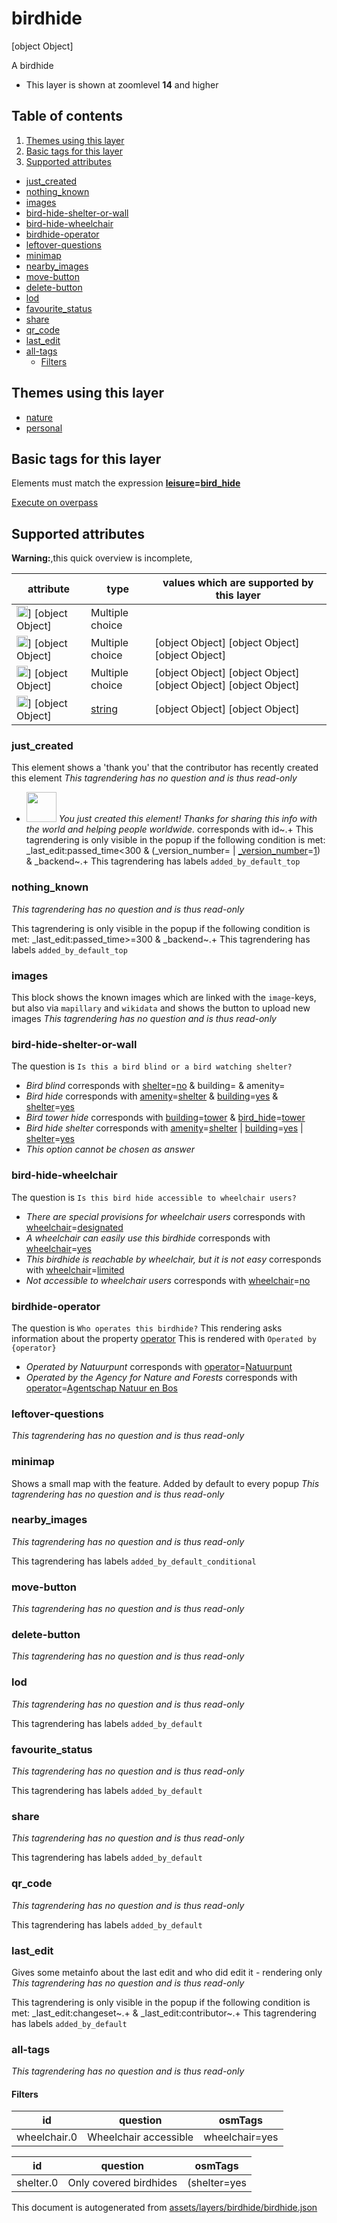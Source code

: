[//]: # (WARNING: this file is automatically generated. Please find the sources at the bottom and edit those sources)

# birdhide


[object Object]

A birdhide




 - This layer is shown at zoomlevel **14** and higher
## Table of contents

1. [Themes using this layer](#themes-using-this-layer)
2. [Basic tags for this layer](#basic-tags-for-this-layer)
3. [Supported attributes](#supported-attributes)
  - [just_created](#just_created)
  - [nothing_known](#nothing_known)
  - [images](#images)
  - [bird-hide-shelter-or-wall](#bird-hide-shelter-or-wall)
  - [bird-hide-wheelchair](#bird-hide-wheelchair)
  - [birdhide-operator](#birdhide-operator)
  - [leftover-questions](#leftover-questions)
  - [minimap](#minimap)
  - [nearby_images](#nearby_images)
  - [move-button](#move-button)
  - [delete-button](#delete-button)
  - [lod](#lod)
  - [favourite_status](#favourite_status)
  - [share](#share)
  - [qr_code](#qr_code)
  - [last_edit](#last_edit)
  - [all-tags](#all-tags)
    + [Filters](#filters)

## Themes using this layer

 - [nature](https://mapcomplete.org/nature)
 - [personal](https://mapcomplete.org/personal)

## Basic tags for this layer

Elements must match the expression **<a href='https://wiki.openstreetmap.org/wiki/Key:leisure' target='_blank'>leisure</a>=<a href='https://wiki.openstreetmap.org/wiki/Tag:leisure%3Dbird_hide' target='_blank'>bird_hide</a>**

[Execute on overpass](http://overpass-turbo.eu/?Q=%5Bout%3Ajson%5D%5Btimeout%3A90%5D%3B%28%20%20%20%20nwr%5B%22leisure%22%3D%22bird_hide%22%5D%28%7B%7Bbbox%7D%7D%29%3B%0A%29%3Bout%20body%3B%3E%3Bout%20skel%20qt%3B)

## Supported attributes

**Warning:**,this quick overview is incomplete,

| attribute | type | values which are supported by this layer |
-----|-----|----- |
| <a target="_blank" href='https://taginfo.openstreetmap.org/keys/id#values'><img src='https://mapcomplete.org/assets/svg/statistics.svg' height='18px'></a>] [object Object] | Multiple choice |  |
| <a target="_blank" href='https://taginfo.openstreetmap.org/keys/building#values'><img src='https://mapcomplete.org/assets/svg/statistics.svg' height='18px'></a>] [object Object] | Multiple choice | [object Object] [object Object] [object Object] |
| <a target="_blank" href='https://taginfo.openstreetmap.org/keys/wheelchair#values'><img src='https://mapcomplete.org/assets/svg/statistics.svg' height='18px'></a>] [object Object] | Multiple choice | [object Object] [object Object] [object Object] [object Object] |
| <a target="_blank" href='https://taginfo.openstreetmap.org/keys/operator#values'><img src='https://mapcomplete.org/assets/svg/statistics.svg' height='18px'></a>] [object Object] | [string](../SpecialInputElements.md#string) | [object Object] [object Object] |




### just_created
This element shows a 'thank you' that the contributor has recently created this element
_This tagrendering has no question and is thus read-only_

 - <img src='https://raw.githubusercontent.com/pietervdvn/MapComplete/develop/./assets/svg/party.svg' style='width: 3rem; height: 3rem'> *You just created this element! Thanks for sharing this info with the world and helping people worldwide.* corresponds with id~.+
This tagrendering is only visible in the popup if the following condition is met: _last_edit:passed_time<300 & (_version_number= | <a href='https://wiki.openstreetmap.org/wiki/Key:_version_number' target='_blank'>_version_number</a>=<a href='https://wiki.openstreetmap.org/wiki/Tag:_version_number%3D1' target='_blank'>1</a>) & _backend~.+
This tagrendering has labels 
`added_by_default_top`

### nothing_known

_This tagrendering has no question and is thus read-only_


This tagrendering is only visible in the popup if the following condition is met: _last_edit:passed_time>=300 & _backend~.+
This tagrendering has labels 
`added_by_default_top`

### images
This block shows the known images which are linked with the `image`-keys, but also via `mapillary` and `wikidata` and shows the button to upload new images
_This tagrendering has no question and is thus read-only_





### bird-hide-shelter-or-wall

The question is `Is this a bird blind or a bird watching shelter?`

 -  *Bird blind* corresponds with <a href='https://wiki.openstreetmap.org/wiki/Key:shelter' target='_blank'>shelter</a>=<a href='https://wiki.openstreetmap.org/wiki/Tag:shelter%3Dno' target='_blank'>no</a> & building= & amenity=
 -  *Bird hide* corresponds with <a href='https://wiki.openstreetmap.org/wiki/Key:amenity' target='_blank'>amenity</a>=<a href='https://wiki.openstreetmap.org/wiki/Tag:amenity%3Dshelter' target='_blank'>shelter</a> & <a href='https://wiki.openstreetmap.org/wiki/Key:building' target='_blank'>building</a>=<a href='https://wiki.openstreetmap.org/wiki/Tag:building%3Dyes' target='_blank'>yes</a> & <a href='https://wiki.openstreetmap.org/wiki/Key:shelter' target='_blank'>shelter</a>=<a href='https://wiki.openstreetmap.org/wiki/Tag:shelter%3Dyes' target='_blank'>yes</a>
 -  *Bird tower hide* corresponds with <a href='https://wiki.openstreetmap.org/wiki/Key:building' target='_blank'>building</a>=<a href='https://wiki.openstreetmap.org/wiki/Tag:building%3Dtower' target='_blank'>tower</a> & <a href='https://wiki.openstreetmap.org/wiki/Key:bird_hide' target='_blank'>bird_hide</a>=<a href='https://wiki.openstreetmap.org/wiki/Tag:bird_hide%3Dtower' target='_blank'>tower</a>
 -  *Bird hide shelter* corresponds with <a href='https://wiki.openstreetmap.org/wiki/Key:amenity' target='_blank'>amenity</a>=<a href='https://wiki.openstreetmap.org/wiki/Tag:amenity%3Dshelter' target='_blank'>shelter</a> | <a href='https://wiki.openstreetmap.org/wiki/Key:building' target='_blank'>building</a>=<a href='https://wiki.openstreetmap.org/wiki/Tag:building%3Dyes' target='_blank'>yes</a> | <a href='https://wiki.openstreetmap.org/wiki/Key:shelter' target='_blank'>shelter</a>=<a href='https://wiki.openstreetmap.org/wiki/Tag:shelter%3Dyes' target='_blank'>yes</a>
 - _This option cannot be chosen as answer_



### bird-hide-wheelchair

The question is `Is this bird hide accessible to wheelchair users?`

 -  *There are special provisions for wheelchair users* corresponds with <a href='https://wiki.openstreetmap.org/wiki/Key:wheelchair' target='_blank'>wheelchair</a>=<a href='https://wiki.openstreetmap.org/wiki/Tag:wheelchair%3Ddesignated' target='_blank'>designated</a>
 -  *A wheelchair can easily use this birdhide* corresponds with <a href='https://wiki.openstreetmap.org/wiki/Key:wheelchair' target='_blank'>wheelchair</a>=<a href='https://wiki.openstreetmap.org/wiki/Tag:wheelchair%3Dyes' target='_blank'>yes</a>
 -  *This birdhide is reachable by wheelchair, but it is not easy* corresponds with <a href='https://wiki.openstreetmap.org/wiki/Key:wheelchair' target='_blank'>wheelchair</a>=<a href='https://wiki.openstreetmap.org/wiki/Tag:wheelchair%3Dlimited' target='_blank'>limited</a>
 -  *Not accessible to wheelchair users* corresponds with <a href='https://wiki.openstreetmap.org/wiki/Key:wheelchair' target='_blank'>wheelchair</a>=<a href='https://wiki.openstreetmap.org/wiki/Tag:wheelchair%3Dno' target='_blank'>no</a>



### birdhide-operator

The question is `Who operates this birdhide?`
This rendering asks information about the property 
[operator](https://wiki.openstreetmap.org/wiki/Key:operator)
This is rendered with `Operated by {operator}`
 -  *Operated by Natuurpunt* corresponds with <a href='https://wiki.openstreetmap.org/wiki/Key:operator' target='_blank'>operator</a>=<a href='https://wiki.openstreetmap.org/wiki/Tag:operator%3DNatuurpunt' target='_blank'>Natuurpunt</a>
 -  *Operated by the Agency for Nature and Forests* corresponds with <a href='https://wiki.openstreetmap.org/wiki/Key:operator' target='_blank'>operator</a>=<a href='https://wiki.openstreetmap.org/wiki/Tag:operator%3DAgentschap Natuur en Bos' target='_blank'>Agentschap Natuur en Bos</a>



### leftover-questions

_This tagrendering has no question and is thus read-only_





### minimap
Shows a small map with the feature. Added by default to every popup
_This tagrendering has no question and is thus read-only_





### nearby_images

_This tagrendering has no question and is thus read-only_



This tagrendering has labels 
`added_by_default_conditional`

### move-button

_This tagrendering has no question and is thus read-only_





### delete-button

_This tagrendering has no question and is thus read-only_





### lod

_This tagrendering has no question and is thus read-only_



This tagrendering has labels 
`added_by_default`

### favourite_status

_This tagrendering has no question and is thus read-only_



This tagrendering has labels 
`added_by_default`

### share

_This tagrendering has no question and is thus read-only_



This tagrendering has labels 
`added_by_default`

### qr_code

_This tagrendering has no question and is thus read-only_



This tagrendering has labels 
`added_by_default`

### last_edit
Gives some metainfo about the last edit and who did edit it - rendering only
_This tagrendering has no question and is thus read-only_


This tagrendering is only visible in the popup if the following condition is met: _last_edit:changeset~.+ & _last_edit:contributor~.+
This tagrendering has labels 
`added_by_default`

### all-tags

_This tagrendering has no question and is thus read-only_





#### Filters



| id | question | osmTags |
-----|-----|----- |
| wheelchair.0 | Wheelchair accessible | wheelchair=yes | wheelchair=designated | wheelchair=permissive |






| id | question | osmTags |
-----|-----|----- |
| shelter.0 | Only covered birdhides | (shelter=yes | building~.+) & covered!=no |




This document is autogenerated from [assets/layers/birdhide/birdhide.json](https://github.com/pietervdvn/MapComplete/blob/develop/assets/layers/birdhide/birdhide.json)
